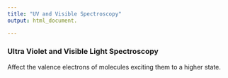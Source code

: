 ```yaml
---
title: "UV and Visible Spectroscopy"
output: html_document. 

---
```


### Ultra Violet and Visible Light Spectroscopy 
Affect the valence electrons of molecules exciting them to a higher state. 
